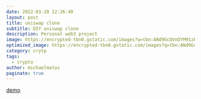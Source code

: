 ```yaml
---
date: 2022-03-20 12:26:40
layout: post
title: uniswap clone 
subtitle: DIY uniswap clone
description: Personal web3 project
image: https://encrypted-tbn0.gstatic.com/images?q=tbn:ANd9GcQVnDYM91zEu9vPeYgBh02KJuP84JrpzyAJoQ&usqp=CAU
optimized_image: https://encrypted-tbn0.gstatic.com/images?q=tbn:ANd9GcQTJt_v-cdS-wUEsjCVE0oVDqRAd7-j2QYo8Q&usqp=CAU
category: crytp
tags:
  - crypto
author: michaelmatos
paginate: true
---
```




[demo](https://discord-clone-rho-livid.vercel.app/)








